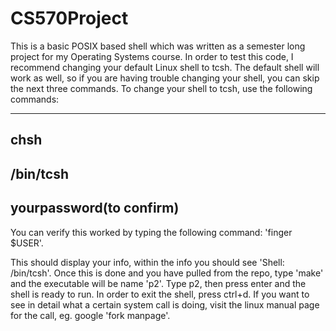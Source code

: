 # CS570Project
This is a basic POSIX based shell which was written as a semester long project for my Operating Systems course. In order to test this code, I recommend changing your default Linux shell to tcsh. The default shell will work as well, so if you are having trouble changing your shell, you can skip the next three commands. To change your shell to tcsh, use the following commands:


-------------------
chsh
--------------------
/bin/tcsh
---------------------
yourpassword(to confirm)
-------------------------------------

You can verify this worked by typing the following command: 'finger $USER'.

This should display your info, within the info you should see 'Shell: /bin/tcsh'. Once this is done and you have pulled from the repo, type 'make' and the executable will be name 'p2'. Type p2, then press enter and the shell is ready to run. In order to exit 
the shell, press ctrl+d. If you want to see in detail what a certain system call is doing, visit the linux manual page for 
the call, eg. google 'fork manpage'.





